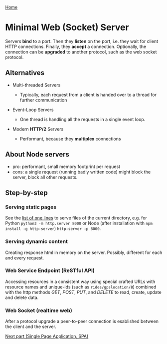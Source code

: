 [Home](../README.md)

# Minimal Web (Socket) Server

Servers **bind** to a port. Then they **listen** on the port, i.e. they wait for client HTTP connections. Finally, they **accept** a connection. Optionally, the connection can be **upgraded** to another protocol, such as the web socket protocol.

## Alternatives

* Multi-threaded Servers
	* Typically, each request from a client is handed over to a thread for further communication
	 
* Event-Loop Servers
	* One thread is handling all the requests in a single event loop.

* Modern **HTTP/2** Servers
	* Performant, because they **multiplex** connections


## About Node servers
* pro: performant, small memory footprint per request
* cons: a single request (running badly written code) might block the server, block all other requests.

## Step-by-step

### Serving static pages

See the [list of one lines](https://github.com/praharshjain/http-server-one-liners) to serve files of the current directory, e.g. for Python ```python3 -m http.server 8000``` or Node (after installation with ```npm install -g http-server```) ```http-server -p 8000```.

### Serving dynamic content

Creating response html in memory on the server. Possibly, different for each and every request.


### Web Service Endpoint (ReSTful API)

Accessing resources in a consistent way using special crafted URLs with resource names and unique-ids (such as ```rides/gpslocation/8```)  combined with the http methods *GET*, *POST*, *PUT*, and *DELETE* to read, create, update and delete data. 

### Web Socket (realtime web)

After a protocol upgrade a peer-to-peer connection is esablished between the client and the server.



[Next part (Single Page Application, SPA)](../Part-09-SPA/study-material--spa.md)